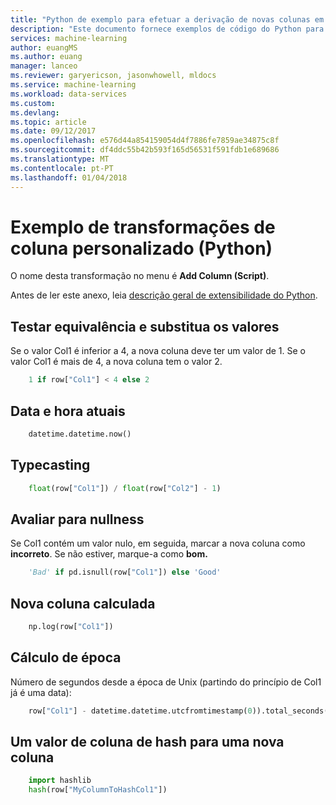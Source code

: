 ```yaml
---
title: "Python de exemplo para efetuar a derivação de novas colunas em preparação de dados do Azure Machine Learning | Microsoft Docs"
description: "Este documento fornece exemplos de código do Python para criar novas colunas em preparação de dados do Azure Machine Learning."
services: machine-learning
author: euangMS
ms.author: euang
manager: lanceo
ms.reviewer: garyericson, jasonwhowell, mldocs
ms.service: machine-learning
ms.workload: data-services
ms.custom: 
ms.devlang: 
ms.topic: article
ms.date: 09/12/2017
ms.openlocfilehash: e576d44a854159054d4f7886fe7859ae34875c8f
ms.sourcegitcommit: df4ddc55b42b593f165d56531f591fdb1e689686
ms.translationtype: MT
ms.contentlocale: pt-PT
ms.lasthandoff: 01/04/2018
---
```

# <a name="sample-of-custom-column-transforms-python"></a>Exemplo de transformações de coluna personalizado (Python) 
O nome desta transformação no menu é **Add Column (Script)**.

Antes de ler este anexo, leia [descrição geral de extensibilidade do Python](data-prep-python-extensibility-overview.md).

## <a name="test-equivalence-and-replace-values"></a>Testar equivalência e substitua os valores 
Se o valor Col1 é inferior a 4, a nova coluna deve ter um valor de 1. Se o valor Col1 é mais de 4, a nova coluna tem o valor 2. 

```python
    1 if row["Col1"] < 4 else 2
```
## <a name="current-date-and-time"></a>Data e hora atuais 

```python
    datetime.datetime.now()
```
## <a name="typecasting"></a>Typecasting 
```python
    float(row["Col1"]) / float(row["Col2"] - 1)
```
## <a name="evaluate-for-nullness"></a>Avaliar para nullness 
Se Col1 contém um valor nulo, em seguida, marcar a nova coluna como **incorreto**. Se não estiver, marque-a como **bom.** 

```python
    'Bad' if pd.isnull(row["Col1"]) else 'Good'
```
## <a name="new-computed-column"></a>Nova coluna calculada 
```python
    np.log(row["Col1"])
```
## <a name="epoch-computation"></a>Cálculo de época 
Número de segundos desde a época de Unix (partindo do princípio de Col1 já é uma data): 
```python
    row["Col1"] - datetime.datetime.utcfromtimestamp(0)).total_seconds()
```

## <a name="hash-a-column-value-into-a-new-column"></a>Um valor de coluna de hash para uma nova coluna
```python
    import hashlib
    hash(row["MyColumnToHashCol1"])

```




